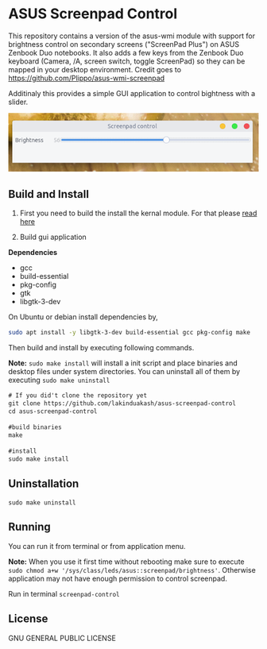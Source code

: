 # ASUS Screenpad Control

This repository contains a version of the asus-wmi module with support for brightness control on secondary screens ("ScreenPad Plus") on ASUS Zenbook Duo notebooks. It also adds a few keys from the Zenbook Duo keyboard (Camera, /A, screen switch, toggle ScreenPad) so they can be mapped in your desktop environment. Credit goes to https://github.com/Plippo/asus-wmi-screenpad

Additinaly this provides a simple GUI application to control bightness with a slider.

![screenshot](docs/screenshot1.png)

## Build and Install

1. First you need to build the install the kernal module. For that please [read here](https://github.com/lakinduakash/asus-screenpad-control/blob/main/asus-wmi-screenpad/README.md)

2. Build gui application

  **Dependencies**
* gcc
* build-essential
* pkg-config
* gtk
* libgtk-3-dev

On Ubuntu or debian install dependencies by,

```bash
sudo apt install -y libgtk-3-dev build-essential gcc pkg-config make
```

Then build and install by executing following commands.

**Note:** `sudo make install` will install a init script and place binaries and desktop files under system directories. You can uninstall all of them by executing
`sudo make uninstall`


    # If you did't clone the repository yet
    git clone https://github.com/lakinduakash/asus-screenpad-control
    cd asus-screenpad-control
    
    #build binaries
    make
    
    #install
    sudo make install
    
## Uninstallation
    sudo make uninstall
    
## Running
You can run it from terminal or from application menu.

**Note:** When you use it first time without rebooting make sure to execute `sudo chmod a+w '/sys/class/leds/asus::screenpad/brightness'`. Otherwise application may not have enough permission to control screenpad.

Run in terminal
 `screenpad-control`

## License

GNU GENERAL PUBLIC LICENSE

